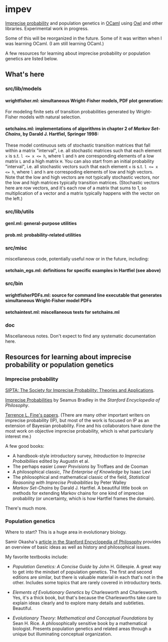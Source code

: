 impev
===

[Imprecise
probability](https://en.wikipedia.org/wiki/Imprecise_probability) and
population genetics in [OCaml](http://ocaml.org/) using
[Owl](https://github.com/ryanrhymes/owl) and other libraries.
Experimental work in progress.

Some of this will be reorganized in the future.  Some of it was
written when I was learning OCaml.  (I am still learning OCaml.)

A few resources for learning about imprecise probability or population
genetics are listed below.

## What's here

### src/lib/models

#### wrightfisher.ml: simultaneous Wright-Fisher models, PDF plot generation:

For modeling finite sets of transition probabilities generated by
Wright-Fisher models with natural selection.

#### setchains.ml: implementations of algorithms in chapter 2 of *Markov Set-Chains*, by Darald J. Hartfiel, Springer 1998:

These model continuous sets of stochastic transition matrices that fall
within a matrix "interval", i.e. all stochastic matrices such that each
element `x` is s.t. `l <= x <= h`, where `l` and `h` are corresponding
elements of a low matrix `L` and a high matrix `H`.
You can also start from an initial probability "interval", i.e. all
stochastic vectors such that each element `x` is s.t. `l <= x <= h`,
where `l` and `h` are correspoding elements of low and high vectors.
Note that the low and high vectors are not typically stochastic vectors,
nor the low and high matrices typically transition matrices.
(Stochastic vectors here are row vectors, and it's each row of a matrix that
sums to 1, so multiplication of a vector and a matrix typically
happens with the vector on the left.)

### src/lib/utils

#### genl.ml: general-purpose utilities    
#### prob.ml: probability-related utilities


### src/misc
miscellaneous code, potentially useful now or in the future,
including:

#### setchain_egs.ml: definitions for specific examples in Hartfiel (see above)


### src/bin

#### wrightfisherPDFs.ml: source for command line executable that generates simultaneous Wright-Fisher model PDFs

#### setchaintest.ml: miscellaneous tests for setchains.ml


### doc

Miscellaneous notes.  Don't expect to find any systematic
documentation here.


## Resources for learning about imprecise probability or population genetics

### Imprecise probability

[SIPTA: The Society for Imprecise Probability: Theories and
Applications](http://www.sipta.org).

[Imprecise
Probabilities](https://plato.stanford.edu/entries/imprecise-probabilities)
by Seamus Bradley in the *Stanford Encyclopedia of Philosophy*.

[Terrence L. Fine's
papers](https://scholar.google.com/citations?user=CKPeC3IAAAAJ&hl=en).
(There are many other important writers on imprecise probability (IP),
but most of the work is focused on IP as an extension of Bayesian
probability.  Fine and his collaborators have done the most work on
objective imprecise probability, which is what particularly interest me.)

A few good books:

* A handbook-style introductory survey, *Introduction
to Imprecise Probaibiliies* edited by Augustin et al.
* The perhaps easier *Lower Previsions* by Troffaes and de Cooman
* A philosophical classic, *The Enterprise of Knowledge* by Isaac Levi
* The philosophical and mathematical classic of the field, *Statistical
Reasoning with Imprecise Probaiblities* by Peter Walley
* *Markov Set-Chains* by Darald J. Hartfiel. A beautiful little book on
methods for extending Markov chains for one kind of imprecise probability
(or uncertainty, which is how Hartfiel frames the domain).

There's much more.

### Population genetics

Where to start?  This is a huge area in evolutionary biology.

Samir Okasha's [article in the Stanford Encyclopedia of
Philosophy](https://plato.stanford.edu/entries/population-genetics)
provides an overview of basic ideas as well as history and philosophical
issues.

My favorite textbooks include:

* *Population Genetics: A Concise Guide* by John H. Gillespie.  A
great way to get into the mindset of population genetics.  The first
and second editions are similar, but there is valuable material in
each that's not in the other.  Includes some topics that are rarely
covered in introductory texts.

* *Elements of Evolutionary Genetics* by Charlesworth and
Charlesworth.  Yes, it's a thick book, but that's because the
Charlesworths take care to explain ideas clearly and to explore
many details and subtleties.  Beautiful.

* *Evolutionary Theory: Mathematical and Conceptual Foundations* by
Sean H. Rice.  A philosophically sensitive book by a mathematical
biologist.  Presents population genetics and related areas through a
unique but illuminating conceptual organization.
